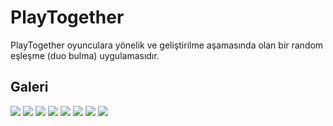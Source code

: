 # PlayTogether

PlayTogether oyunculara yönelik ve geliştirilme aşamasında olan bir random eşleşme (duo bulma) uygulamasıdır.

## Galeri

![](https://github.com/mfurkanargunsah/PlayTogether/blob/095bfed5bd0380c15ef96527a28654cb7b4389e5/readmeImg/1.png)
![](https://github.com/mfurkanargunsah/PlayTogether/blob/095bfed5bd0380c15ef96527a28654cb7b4389e5/readmeImg/2.png)
![](https://github.com/mfurkanargunsah/PlayTogether/blob/095bfed5bd0380c15ef96527a28654cb7b4389e5/readmeImg/Screenshot_1.png)
![](https://github.com/mfurkanargunsah/PlayTogether/blob/095bfed5bd0380c15ef96527a28654cb7b4389e5/readmeImg/Screenshot_2.png)
![](https://github.com/mfurkanargunsah/PlayTogether/blob/095bfed5bd0380c15ef96527a28654cb7b4389e5/readmeImg/Screenshot_3.png)
![](https://github.com/mfurkanargunsah/PlayTogether/blob/095bfed5bd0380c15ef96527a28654cb7b4389e5/readmeImg/Screenshot_4.png)
![](https://github.com/mfurkanargunsah/PlayTogether/blob/095bfed5bd0380c15ef96527a28654cb7b4389e5/readmeImg/Screenshot_5.png)
![](https://github.com/mfurkanargunsah/PlayTogether/blob/095bfed5bd0380c15ef96527a28654cb7b4389e5/readmeImg/Screenshot_6.png)
